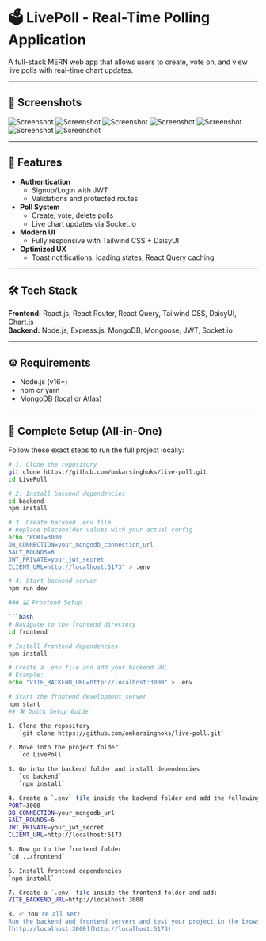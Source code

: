 # 🗳️ LivePoll - Real-Time Polling Application

A full-stack MERN web app that allows users to create, vote on, and view live polls with real-time chart updates.

---

## 📸 Screenshots



![Screenshot](https://drive.google.com/uc?id=1L5GV02KJPWAA3w7mRURBvQt4RfWePVSF)
![Screenshot](https://drive.google.com/uc?id=1AKPNk4zQI45x6eA2P0uai_N3ZTys142d)
![Screenshot](https://drive.google.com/uc?id=1zaICKab0vSLRKYNA6RKsRAmbT3TAwsnO)
![Screenshot](https://drive.google.com/uc?id=13nuyPeQfB0fZZ2AgMhv2t1_dPrmm97ZC)
![Screenshot](https://drive.google.com/uc?id=1i48gQGfP5dBuHJpLYhds8pgtof2J4Saj)
![Screenshot](https://drive.google.com/uc?id=1H9RCIdVfVCNX41Civy-vDF8-GPeY9TCV)
![Screenshot](https://drive.google.com/uc?id=1TQRy35iCCx5_8jtqHkMqFU48x0saS3-H)

---

## 🚀 Features

- **Authentication**
  - Signup/Login with JWT
  - Validations and protected routes
- **Poll System**
  - Create, vote, delete polls
  - Live chart updates via Socket.io
- **Modern UI**
  - Fully responsive with Tailwind CSS + DaisyUI
- **Optimized UX**
  - Toast notifications, loading states, React Query caching

---

## 🛠 Tech Stack

**Frontend:** React.js, React Router, React Query, Tailwind CSS, DaisyUI, Chart.js  
**Backend:** Node.js, Express.js, MongoDB, Mongoose, JWT, Socket.io

---

## ⚙️ Requirements

- Node.js (v16+)
- npm or yarn
- MongoDB (local or Atlas)

---

## 🔧 Complete Setup (All-in-One)

Follow these exact steps to run the full project locally:

```bash
# 1. Clone the repository
git clone https://github.com/omkarsinghoks/live-poll.git
cd LivePoll

# 2. Install backend dependencies
cd backend
npm install

# 3. Create backend .env file
# Replace placeholder values with your actual config
echo "PORT=3000
DB_CONNECTION=your_mongodb_connection_url
SALT_ROUNDS=6
JWT_PRIVATE=your_jwt_secret
CLIENT_URL=http://localhost:5173" > .env

# 4. Start backend server
npm run dev

### 💻 Frontend Setup

```bash
# Navigate to the frontend directory
cd frontend

# Install frontend dependencies
npm install

# Create a .env file and add your backend URL
# Example:
echo "VITE_BACKEND_URL=http://localhost:3000" > .env

# Start the frontend development server
npm start
## 🛠️ Quick Setup Guide

1. Clone the repository  
   `git clone https://github.com/omkarsinghoks/live-poll.git`

2. Move into the project folder  
   `cd LivePoll`

3. Go into the backend folder and install dependencies  
   `cd backend`  
   `npm install`

4. Create a `.env` file inside the backend folder and add the following:
PORT=3000
DB_CONNECTION=your_mongodb_url
SALT_ROUNDS=6
JWT_PRIVATE=your_jwt_secret
CLIENT_URL=http://localhost:5173

5. Now go to the frontend folder  
`cd ../frontend`

6. Install frontend dependencies  
`npm install`

7. Create a `.env` file inside the frontend folder and add:
VITE_BACKEND_URL=http://localhost:3000

8. ✅ You're all set!  
Run the backend and frontend servers and test your project in the browser at:  
[http://localhost:3000](http://localhost:5173)



